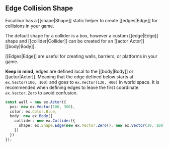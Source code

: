 ## Edge Collision Shape

Excalibur has a [[shape|Shape]] static helper to create [[edges|Edge]] for collisions in your game.

The default shape for a collider is a box, however a custom [[edge|Edge]] shape and [[collider|Collider]] can be created for an [[actor|Actor]] [[body|Body]].

[[Edges|Edge]] are useful for creating walls, barriers, or platforms in your game.

**Keep in mind**, edges are defined local to the [[body|Body]] or [[actor|Actor]]. Meaning that the edge defined below starts at `ex.Vector(100, 100)` and goes to `ex.Vector(130, 400)` in world space. It is recommended when defining edges to leave the first coordinate `ex.Vector.Zero` to avoid confusion.

```typescript
const wall = new ex.Actor({
  pos: new ex.Vector(100, 300),
  color: ex.Color.Blue,
  body: new ex.Body({
    collider: new ex.Collider({
      shape: ex.Shape.Edge(new ex.Vector.Zero(), new ex.Vector(30, 100))
    })
  })
});
```
